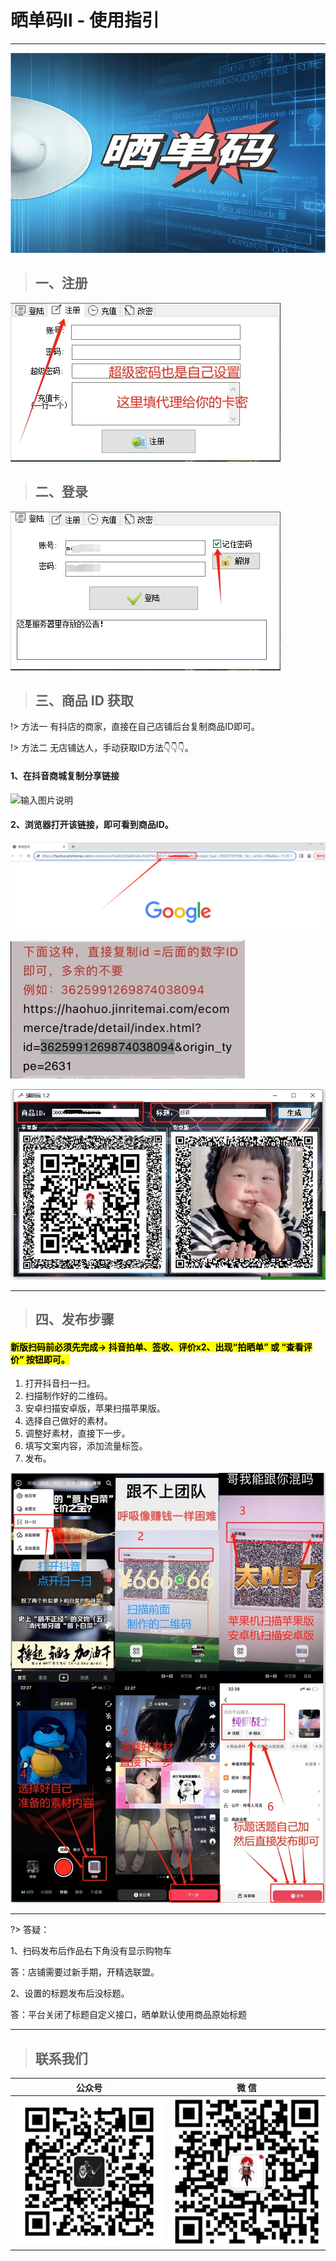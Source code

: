 # 晒单码Ⅱ - 使用指引

---

![输入图片说明](QiangSD2.assets/1.jpg)

> ## 一、注册

![输入图片说明](QiangSD2.assets/ZC2.png)

> ## 二、登录

![输入图片说明](QiangSD2.assets/DL1.png)

> ## 三、商品 ID 获取

!> 方法一 有抖店的商家，直接在自己店铺后台复制商品ID即可。

!> 方法二 无店铺达人，手动获取ID方法👇👇👇。

  #### 1、在抖音商城复制分享链接

![输入图片说明](QiangSD2.assets/ID1.png)

  #### 2、浏览器打开该链接，即可看到商品ID。

![输入图片说明](QiangSD2.assets/ID3.png)

![输入图片说明](QiangSD2.assets/2.jpg)

![输入图片说明](QiangSD2.assets/3.jpg)

---

> ## 四、发布步骤
#### <mark>新版扫码前必须先完成→ 抖音拍单、签收、评价x2、出现“拍晒单” 或 “查看评价” 按钮即可。</mark>

1. 打开抖音扫一扫。
2. 扫描制作好的二维码。
3. 安卓扫描安卓版，苹果扫描苹果版。
4. 选择自己做好的素材。
5. 调整好素材，直接下一步。
6. 填写文案内容，添加流量标签。
7. 发布。

![输入图片说明](QiangSD2.assets/4.1.png)

---
?> 答疑：

1、扫码发布后作品右下角没有显示购物车

  答：店铺需要过新手期，开精选联盟。

2、设置的标题发布后没标题。

  答：平台关闭了标题自定义接口，晒单默认使用商品原始标题

---

> ## 联系我们

| 公众号                          | 微 信                         |
|:----------------------------:|:---------------------------:|
| ![输入图片说明](../static/gzh.png) | ![输入图片说明](../static/wx.png) |